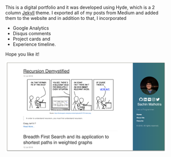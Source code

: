 This is a digital portfolio and it was developed using Hyde, which is a 2 column [Jekyll](http://jekyllrb.com) theme. 
I exported all of my posts from Medium and added them to the website and in addition to that, I incorporated 
* Google Analytics 
* Disqus comments 
* Project cards and 
* Experience timeline. 

Hope you like it!

![alt text](https://raw.githubusercontent.com/edorado93/edorado.github.io/master/assets/portfolio-website.png)



